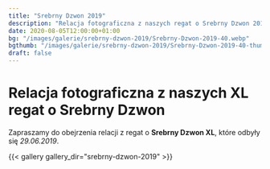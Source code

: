 ```yaml
---
title: "Srebrny Dzwon 2019"
description: "Relacja fotograficzna z naszych regat o Srebrny Dzwon 2019"
date: 2020-08-05T12:00:00+01:00
bg: "/images/galerie/srebrny-dzwon-2019/Srebrny-Dzwon-2019-40.webp"
bgthumb: "/images/galerie/srebrny-dzwon-2019/Srebrny-Dzwon-2019-40-thumb.webp"
draft: false
---
```



# Relacja fotograficzna z naszych XL regat o Srebrny Dzwon

Zapraszamy do obejrzenia relacji z regat o **Srebrny Dzwon XL**, które odbyły się *29.06.2019*. 


{{< gallery gallery_dir="srebrny-dzwon-2019" >}}
